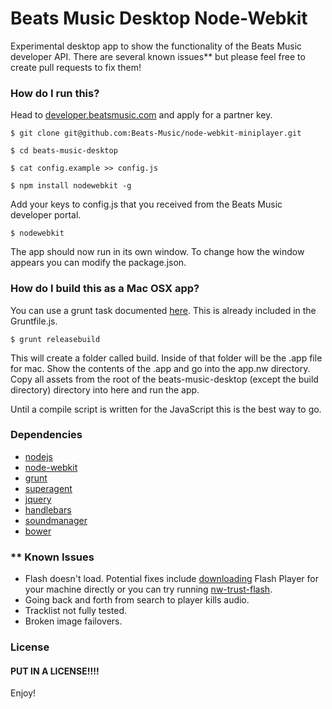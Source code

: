 # Beats Music Desktop Node-Webkit

Experimental desktop app to show the functionality of the Beats Music developer API. There are several known issues** but please feel free to create pull requests to fix them!

### How do I run this?
Head to [developer.beatsmusic.com](http://developer.beatsmusic.com) and apply for a partner key.

    $ git clone git@github.com:Beats-Music/node-webkit-miniplayer.git
    
    $ cd beats-music-desktop
    
    $ cat config.example >> config.js
    
    $ npm install nodewebkit -g

Add your keys to config.js that you received from the Beats Music developer portal.

    $ nodewebkit
    
The app should now run in its own window. To change how the window appears you can modify the package.json.

### How do I build this as a Mac OSX app?
You can use a grunt task documented [here](https://github.com/mllrsohn/grunt-node-webkit-builder). This is already included in the Gruntfile.js.

    $ grunt releasebuild
        
This will create a folder called build. Inside of that folder will be the .app file for mac. Show the contents of the .app and go into the app.nw directory. Copy all assets from the root of the beats-music-desktop (except the build directory) directory into here and run the app.
 
Until a compile script is written for the JavaScript this is the best way to go.

### Dependencies
* [nodejs](http://nodejs.org/)
* [node-webkit](https://github.com/rogerwang/node-webkit)
* [grunt](http://gruntjs.com/)
* [superagent](http://visionmedia.github.io/superagent/)
* [jquery](http://jquery.com/)
* [handlebars](http://handlebarsjs.com/)
* [soundmanager](http://www.schillmania.com/projects/soundmanager2/)
* [bower](http://bower.io/)

### ** Known Issues

* Flash doesn't load. Potential fixes include [downloading](http://get.adobe.com/flashplayer/) Flash Player for your machine directly or you can try running [nw-trust-flash](https://github.com/szwacz/nw-flash-trust).
* Going back and forth from search to player kills audio.
* Tracklist not fully tested.
* Broken image failovers.

### License

#### PUT IN A LICENSE!!!!



Enjoy!


